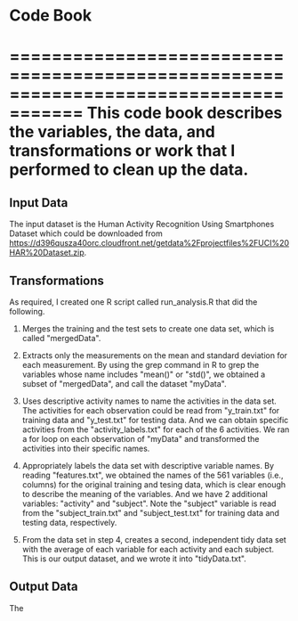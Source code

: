 # Code Book
=====================================================================================
This code book describes the variables, the data, and transformations or work that I performed to clean up the data. 
=====================================================================================

## Input Data

The input dataset is the Human Activity Recognition Using Smartphones Dataset which could be downloaded from <https://d396qusza40orc.cloudfront.net/getdata%2Fprojectfiles%2FUCI%20HAR%20Dataset.zip>.

## Transformations

As required, I created one R script called run_analysis.R that did the following. 

1. Merges the training and the test sets to create one data set, which is called "mergedData".

2. Extracts only the measurements on the mean and standard deviation for each measurement. By using the grep command in R to grep
the variables whose name includes "mean()" or "std()", we obtained a subset of "mergedData", and call the dataset "myData".

3. Uses descriptive activity names to name the activities in the data set. 
The activities for each observation could be read from "y_train.txt" for training data and "y_test.txt" for testing data. 
And we can obtain specific activities from the "activity_labels.txt" for each of the 6 activities.
We ran a for loop on each observation of "myData" and transformed the activities into their specific names.

4. Appropriately labels the data set with descriptive variable names. By reading "features.txt", we obtained the names of the 561 variables (i.e., columns) for the original training and tesing data,
which is clear enough to describe the meaning of the variables. And we have 2 additional variables: "activity" and "subject". 
Note the "subject" variable is read from the "subject_train.txt" and "subject_test.txt" for training data and testing data, respectively.

5. From the data set in step 4, creates a second, independent tidy data set with the average of each variable for each activity and each subject.
This is our output dataset, and we wrote it into "tidyData.txt".

## Output Data

The 
